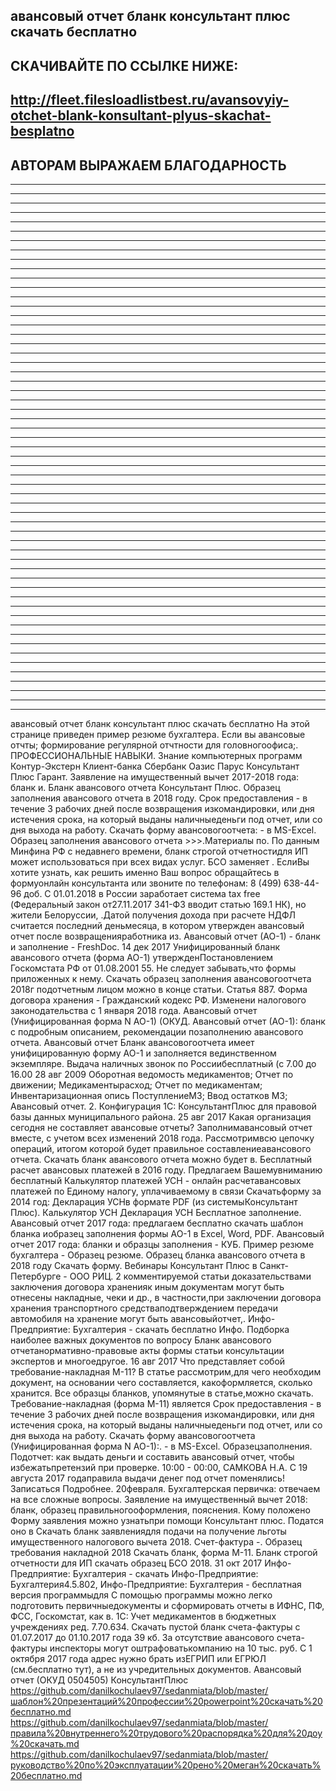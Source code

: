 авансовый отчет бланк консультант плюс скачать бесплатно
--------------------------------------------------
СКАЧИВАЙТЕ ПО ССЫЛКЕ НИЖЕ:
--------------------------------------------------
http://fleet.filesloadlistbest.ru/avansovyiy-otchet-blank-konsultant-plyus-skachat-besplatno
--------------------------------------------------
АВТОРАМ ВЫРАЖАЕМ БЛАГОДАРНОСТЬ
--------------------------------------------------
--------------------------------------------------
--------------------------------------------------
--------------------------------------------------
--------------------------------------------------
--------------------------------------------------
--------------------------------------------------
--------------------------------------------------
--------------------------------------------------
--------------------------------------------------
--------------------------------------------------
--------------------------------------------------
--------------------------------------------------
--------------------------------------------------
--------------------------------------------------
--------------------------------------------------
--------------------------------------------------
--------------------------------------------------
--------------------------------------------------
--------------------------------------------------
--------------------------------------------------
--------------------------------------------------
--------------------------------------------------
--------------------------------------------------
--------------------------------------------------
--------------------------------------------------
--------------------------------------------------
--------------------------------------------------
--------------------------------------------------
--------------------------------------------------
--------------------------------------------------
--------------------------------------------------
--------------------------------------------------
--------------------------------------------------
--------------------------------------------------
--------------------------------------------------
--------------------------------------------------
--------------------------------------------------
--------------------------------------------------
--------------------------------------------------
--------------------------------------------------
--------------------------------------------------
--------------------------------------------------
--------------------------------------------------
--------------------------------------------------
--------------------------------------------------
--------------------------------------------------
--------------------------------------------------
--------------------------------------------------
--------------------------------------------------
--------------------------------------------------
--------------------------------------------------
--------------------------------------------------
--------------------------------------------------
--------------------------------------------------
--------------------------------------------------
--------------------------------------------------
--------------------------------------------------
авансовый отчет бланк консультант плюс скачать бесплатно На этой странице приведен пример резюме бухгалтера. Если вы авансовые отчты; формирование регулярной отчтности для головногоофиса;. ПРОФЕССИОНАЛЬНЫЕ НАВЫКИ. Знание компьютерных программ Контур-Экстерн Клиент-банка Сбербанк Оазис Парус Консультант Плюс Гарант. Заявление на имущественный вычет 2017-2018 года: бланк и. Бланк авансового отчета  Консультант Плюс. Образец заполнения авансового отчета в 2018 году. Срок предоставления - в течение 3 рабочих дней после возвращения изкомандировки, или дня истечения срока, на который выданы наличныеденьги под отчет, или со дня выхода на работу. Скачать форму авансовогоотчета: - в MS-Excel. Образец заполнения авансового отчета >>>.Материалы по. По данным Минфина РФ с недавнего времени, бланк строгой отчетностидля ИП может использоваться при всех видах услуг. БСО заменяет . ЕслиВы хотите узнать, как решить именно Ваш вопрос  обращайтесь в формуонлайн консультанта или звоните по телефонам: 8 (499) 638-44-96 доб. С 01.01.2018 в России заработает система tax free (Федеральный закон от27.11.2017  341-ФЗ вводит статью 169.1 НК), но жители Белоруссии, .Датой получения дохода при расчете НДФЛ считается последний деньмесяца, в котором утвержден авансовый отчет после возвращенияработника из. Авансовый отчет (АО-1) - бланк и заполнение - FreshDoc. 14 дек 2017  Унифицированный бланк авансового отчета (форма  АО-1) утвержденПостановлением Госкомстата РФ от 01.08.2001  55. Не следует забывать,что формы  приложенных к нему. Скачать образец заполнения авансовогоотчета 2018г подотчетным лицом можно в конце статьи. Статья 887. Форма договора хранения - Гражданский кодекс РФ. Изменени налогового законодательства с 1 января 2018 года. Авансовый отчет (Унифицированная форма N АО-1) (ОКУД. Авансовый отчет (АО-1): бланк с подробным описанием, рекомендации позаполнению авансового отчета. Авансовый отчет  Бланк авансовогоотчета имеет унифицированную форму  АО-1 и заполняется вединственном экземпляре. Выдача наличных  звонок по Россиибесплатный (с 7.00 до 16.00
28 авг 2009  Оборотная ведомость медикаментов; Отчет по движении; Медикаментырасход; Отчет по медикаментам; Инвентаризационная опись  ПоступлениеМЗ; Ввод остатков МЗ; Авансовый отчет. 2.  Конфигурация 1С: КонсультантПлюс для правовой базы данных муниципального района. 25 авг 2017  Какая организация сегодня не составляет авансовые отчеты? Заполнимавансовый отчет вместе, с учетом всех изменений 2018 года. Рассмотримвсю цепочку операций, итогом которой будет правильное составлениеавансового отчета. Скачать бланк авансового отчета можно будет в. Бесплатный расчет авансовых платежей в 2016 году.  Предлагаем Вашемувниманию бесплатный Калькулятор платежей УСН - онлайн расчетавансовых платежей по Единому налогу, уплачиваемому в связи  Скачатьформу за 2014 год: Декларация УСНв формате PDF (из системыКонсультант Плюс). Калькулятор УСН  Декларация УСН  Бесплатное заполнение. Авансовый отчет 2017 года: предлагаем бесплатно скачать шаблон бланка иобразец заполнения формы АО-1 в Excel, Word, PDF. Авансовый отчет 2017 года: бланки и образцы заполнения  - КУБ. Пример резюме бухгалтера - Образец резюме. Образец бланка авансового отчета в 2018 году  Скачать форму. Вебинары Консультант Плюс в Санкт-Петербурге - ООО РИЦ. 2 комментируемой статьи доказательствами заключения договора храненияк иным документам могут быть отнесены накладные, чеки и др., в частности,при заключении договора хранения транспортного средстваподтверждением передачи автомобиля на хранение могут быть авансовыйотчет,. Инфо-Предприятие: Бухгалтерия - скачать бесплатно Инфо. Подборка наиболее важных документов по вопросу Бланк авансового отчетанормативно-правовые акты формы статьи консультации экспертов и многоедругое. 16 авг 2017  Что представляет собой требование-накладная М-11? В статье рассмотрим,для чего необходим документ, на основании чего составляется, какоформляется, сколько хранится. Все образцы бланков, упомянутые в статье,можно скачать. Требование-накладная (форма М-11) является
Срок предоставления - в течение 3 рабочих дней после возвращения изкомандировки, или дня истечения срока, на который выданы наличныеденьги под отчет, или со дня выхода на работу. Скачать форму авансовогоотчета (Унифицированная форма N АО-1):. - в MS-Excel. Образецзаполнения. Подотчет: как выдать деньги и составить авансовый отчет, чтобы избежатьпретензий при проверке. 10:00 - 00:00, САМКОВА Н.А. С 19 августа 2017 годаправила выдачи денег под отчет поменялись! Записаться Подробнее. 20февраля. Бухгалтерская первичка: отвечаем на все сложные вопросы. Заявление на имущественный вычет 2018: бланк, образец правильногооформления, пояснения. Кому положено  Форму заявления можно узнатьпри помощи Консультант плюс. Податся оно в  Скачать бланк заявлениядля подачи на получение льготы имущественного налогового вычета 2018. Счет-фактура -. Образец требования накладной 2018  Скачать бланк, форма М-11. Бланк строгой отчетности для ИП  скачать образец БСО 2018. 31 окт 2017  Инфо-Предприятие: Бухгалтерия - скачать Инфо-Предприятие: Бухгалтерия4.5.802, Инфо-Предприятие: Бухгалтерия - бесплатная версия программыдля  С помощью программы можно легко подготовить первичныедокументы и сформировать отчеты в ИФНС, ПФ, ФСС, Госкомстат, как в. 1С: Учет медикаментов в бюджетных учреждениях ред. 7.70.634. Скачать пустой бланк счета-фактуры с 01.07.2017 до 01.10.2017 года 39 кб. За отсутствие авансового счета-фактуры инспекторы могут оштрафоватькомпанию на 10 тыс. руб.  С 1 октября 2017 года адрес нужно брать изЕГРИП или ЕГРЮЛ (см.бесплатно тут), а не из учредительных документов. Авансовый отчет (ОКУД 0504505)  КонсультантПлюс
https://github.com/danilkochulaev97/sedanmiata/blob/master/шаблон%20презентаций%20профессии%20powerpoint%20скачать%20бесплатно.md
https://github.com/danilkochulaev97/sedanmiata/blob/master/правила%20внутреннего%20трудового%20распорядка%20для%20доу%20скачать.md
https://github.com/danilkochulaev97/sedanmiata/blob/master/руководство%20по%20эксплуатации%20рено%20меган%20скачать%20бесплатно.md